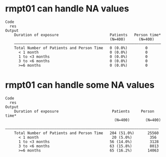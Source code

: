 # rmpt01 can handle NA values

    Code
      res
    Output
        Duration of exposure                       Patients   Person time*
                                                   (N=400)      (N=400)   
        ——————————————————————————————————————————————————————————————————
        Total Number of Patients and Person Time   0 (0.0%)        0      
          < 1 month                                0 (0.0%)        0      
          1 to <3 months                           0 (0.0%)        0      
          3 to <6 months                           0 (0.0%)        0      
          >=6 months                               0 (0.0%)        0      

# rmpt01 can handle some NA values

    Code
      res
    Output
        Duration of exposure                        Patients     Person time*
                                                     (N=400)       (N=400)   
        —————————————————————————————————————————————————————————————————————
        Total Number of Patients and Person Time   204 (51.0%)      25560    
          < 1 month                                 20 (5.0%)        356     
          1 to <3 months                           56 (14.0%)        3128    
          3 to <6 months                           63 (15.8%)        8013    
          >=6 months                               65 (16.2%)       14063    

